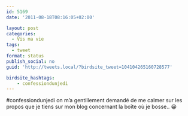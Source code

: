```yaml
---
id: 5169
date: '2011-08-18T08:16:05+02:00'

layout: post
categories:
  - Vis ma vie
tags:
  - tweet
format: status
publish_social: no
guid: 'http://tweets.local/?birdsite_tweet=104104265160728577'

birdsite_hashtags:
    - confessiondunjedi
---
```


\#confessiondunjedi on m’a gentillement demandé de me calmer sur les propos que je tiens sur mon blog concernant la boîte où je bosse.. 😀